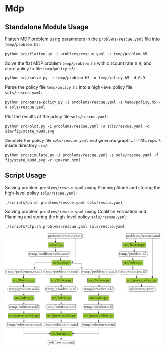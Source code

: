 # Mdp

## Standalone Module Usage


Flatten MDP problem using parameters in the ```problems/rescue.yaml``` file into  ```temp/problem.h5```:
```
python src/flatten.py -i problems/rescue.yaml -o temp/problem.h5
```

Solve the flat MDP problem ```temp/problem.h5``` with discount rate ```0.9```, and store policy to file ```temp/policy.h5```:
```
python src/solve.py -i temp/problem.h5 -o temp/policy.h5 -d 0.9
```

Parse the policy file ```temp/policy.h5``` into a high-level policy file ```sols/rescue.yaml```:
```
python src/parse-policy.py -i problems/rescue.yaml -s temp/policy.h5 -o sols/rescue.yaml
```

Plot the results of the policy file ```sols/rescue.yaml```:
```
python src/plot.py -i problems/rescue.yaml -s sols/rescue.yaml -o sim/fig/state_%09d.svg
```

Simulate the policy file ```sols/rescue.yaml``` and generate graphic HTML report inside directory ```sim/```:
```
python src/simulate.py -i problems/rescue.yaml -s sols/rescue.yaml -f fig/state_%09d.svg -r sim/run.html
```

## Script Usage

Solving problem ```problems/rescue.yaml``` using Planning Alone and storing the high-level policy ```sols/rescue.yaml```:
```
./scripts/pa.sh problems/rescue.yaml sols/rescue.yaml
```

Solving problem ```problems/rescue.yaml``` using Coalition Formation and Planning and storing the high-level policy ```sols/rescue.yaml```:
```
./scripts/cfp.sh problems/rescue.yaml sols/rescue.yaml
```

![pipeline](cfp-complete.dot.png?raw=true "Data Flow")
